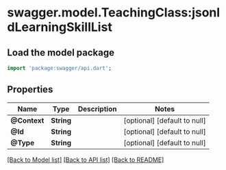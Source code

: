 # swagger.model.TeachingClass:jsonldLearningSkillList

## Load the model package
```dart
import 'package:swagger/api.dart';
```

## Properties
Name | Type | Description | Notes
------------ | ------------- | ------------- | -------------
**@Context** | **String** |  | [optional] [default to null]
**@Id** | **String** |  | [optional] [default to null]
**@Type** | **String** |  | [optional] [default to null]

[[Back to Model list]](../README.md#documentation-for-models) [[Back to API list]](../README.md#documentation-for-api-endpoints) [[Back to README]](../README.md)

